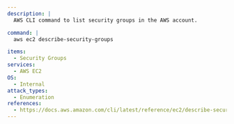 ```yaml
---
description: |
  AWS CLI command to list security groups in the AWS account.

command: |
  aws ec2 describe-security-groups

items:
  - Security Groups
services:
  - AWS EC2
OS:
  - Internal
attack_types:
  - Enumeration
references:
  - https://docs.aws.amazon.com/cli/latest/reference/ec2/describe-security-groups.html
---
```

